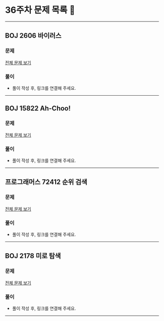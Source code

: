 # 36주차 문제 목록 📝
___
## BOJ 2606 바이러스  
### 문제
[전체 문제 보기](https://www.acmicpc.net/problem/18430)

### 풀이
- 풀이 작성 후, 링크를 연결해 주세요.  
___
## BOJ 15822 Ah-Choo!  
### 문제
[전체 문제 보기](https://www.acmicpc.net/problem/15823)

### 풀이
- 풀이 작성 후, 링크를 연결해 주세요.  
___
## 프로그래머스 72412 순위 검색  
### 문제
[전체 문제 보기](https://school.programmers.co.kr/learn/courses/30/lessons/72412)

### 풀이
- 풀이 작성 후, 링크를 연결해 주세요.  
___

## BOJ 2178 미로 탐색 
### 문제
[전체 문제 보기](https://www.acmicpc.net/problem/2178)

### 풀이
- 풀이 작성 후, 링크를 연결해 주세요.  
___